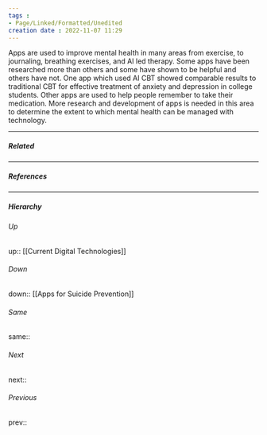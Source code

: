```yaml
---
tags :
- Page/Linked/Formatted/Unedited
creation date : 2022-11-07 11:29 
---
```


Apps are used to improve mental health in many areas from exercise, to journaling, breathing exercises, and AI led therapy. Some apps have been researched more than others and some have shown to be helpful and others have not. One app which used AI CBT showed comparable results to traditional CBT for effective treatment of anxiety and depression in college students. Other apps are used to help people remember to take their medication. More research and development of apps is needed in this area to determine the extent to which mental health can be managed with technology.

---
##### Related


---
##### References


---
##### Hierarchy
###### Up
up:: [[Current Digital Technologies]]
###### Down
down:: [[Apps for Suicide Prevention]]
###### Same
same:: 
###### Next
next:: 
###### Previous
prev:: 